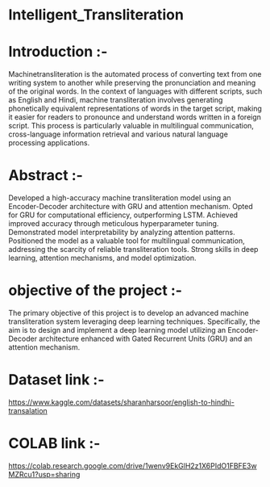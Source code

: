 # Intelligent_Transliteration

# Introduction :-
Machinetransliteration is the automated process of converting text from one writing system to another while 
preserving the pronunciation and meaning of the original words. In the context of languages with different scripts, such 
as English and Hindi, machine transliteration involves generating phonetically equivalent representations of words in the 
target script, making it easier for readers to pronounce and understand words written in a foreign script. This process is 
particularly valuable in multilingual communication, cross-language information retrieval and various natural language 
processing applications.

# Abstract :-
Developed a high-accuracy machine transliteration model using an Encoder-Decoder architecture with GRU and attention mechanism. Opted for GRU for computational efficiency, outperforming LSTM. Achieved improved accuracy through meticulous hyperparameter tuning. Demonstrated model interpretability by analyzing attention patterns. Positioned the model as a valuable tool for multilingual communication, addressing the scarcity of reliable transliteration tools. Strong skills in deep learning, attention mechanisms, and model optimization.

# objective of the project :-
The primary objective of this project is to develop an advanced machine transliteration 
system leveraging deep learning techniques. Specifically, the aim is to design and implement a deep learning model 
utilizing an Encoder-Decoder architecture enhanced with Gated Recurrent Units (GRU) and an attention mechanism.

# Dataset link :- 
https://www.kaggle.com/datasets/sharanharsoor/english-to-hindhi-transalation

# COLAB link :-
https://colab.research.google.com/drive/1wenv9EkGlH2z1X6PIdO1FBFE3wMZRcu1?usp=sharing
